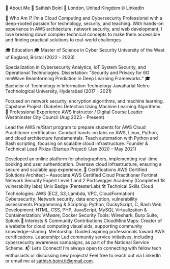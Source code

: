 
👋 About Me
👤 Sathish Boini
📍 London, United Kingdom
🌐 LinkedIn

🚀 Who Am I?
I’m a Cloud Computing and Cybersecurity Professional with a deep-rooted passion for technology, security, and teaching. With hands-on experience in AWS architecture, network security, and web development, I love breaking down complex technical concepts to make them accessible and finding practical solutions to real-world challenges.

🎓 Education
🎓 Master of Science in Cyber Security
University of the West of England, Bristol (2022 - 2023)

Specialization in Cybersecurity Analytics, IoT System Security, and Operational Technologies.
Dissertation: "Security and Privacy for 6G mmWave Beamforming Prediction in Deep Learning Frameworks."
🎓 Bachelor of Technology in Information Technology
Jawaharlal Nehru Technological University, Hyderabad (2017 - 2021)

Focused on network security, encryption algorithms, and machine learning.
Capstone Project: Diabetes Detection Using Machine Learning Algorithms.
💼 Professional Experience
AWS Instructor / Digital Course Leader
Westminster City Council (Aug 2023 – Present)

Lead the AWS re/Start program to prepare students for AWS Cloud Practitioner certification.
Conduct hands-on labs on AWS, Linux, Python, and cloud architecture fundamentals.
Teach automation with Python and Bash scripting, focusing on scalable cloud infrastructure.
Founder & Technical Lead
Pikiza (Startup Project) (Jan 2020 – May 2021)

Developed an online platform for photographers, implementing real-time booking and user authentication.
Oversaw cloud infrastructure, ensuring a secure and scalable app experience.
📜 Certifications
AWS Certified Solutions Architect – Associate
AWS Certified Cloud Practitioner
Fortinet Network Security Expert Level 1 and 2
Portswigger Academy (Completed 18 vulnerability labs)
Unix Badge (PentesterLab)
🛠️ Technical Skills
Cloud Technologies: AWS (EC2, S3, Lambda, VPC, CloudFormation)
Cybersecurity: Network security, data encryption, vulnerability assessments
Programming & Scripting: Python, DuckyScript, C, Bash
Web Development: HTML, CSS, PHP, JavaScript, MySQL
Virtualization & Containerization: VMware, Docker
Security Tools: Wireshark, Burp Suite, Splunk
🌱 Interests & Community Contributions
CloudMindMaps: Creator of a website for cloud computing visual aids, supporting community knowledge-sharing.
Mentorship: Guided aspiring professionals toward AWS certifications.
Leadership: Led community service initiatives, including cybersecurity awareness campaigns, as part of the National Service Scheme.
📬 Let’s Connect!
I’m always open to connecting with fellow tech enthusiasts or discussing new projects! Feel free to reach out via LinkedIn or email me at sathish.boini.it@gmail.com.

